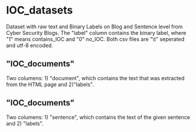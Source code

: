# IOC_datasets
Dataset with raw text and Binary Labels on Blog and Sentence level from Cyber Security Blogs.  The "label" column contains the binary label, where "1" means contains_IOC and "0" no_IOC. Both csv files are "\t" seperated and utf-8 encoded.

## "IOC_documents"
Two columens: 1) "document", which contains the text that was extracted from the HTML page and 2)"labels". 

## "IOC_documents"
Two columens: 1) "sentence", which contains the text of the given sentence and 2) "labels". 
